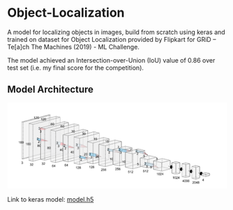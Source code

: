 # Object-Localization
A model for localizing objects in images, build from scratch using keras and trained on dataset for Object Localization provided by Flipkart for GRiD – Te[a]ch The Machines (2019) - ML Challenge.

The model achieved an Intersection-over-Union (IoU) value of 0.86 over test set (i.e. my final score for the competition).
## Model Architecture
![Architcture](source/architecture.png)

Link to keras model: [model.h5](https://www.dropbox.com/s/6uw517gff1cpdc0/model.h5?dl=0)
